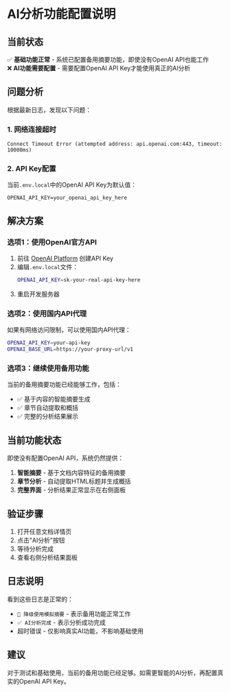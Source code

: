 # AI分析功能配置说明

## 当前状态

✅ **基础功能正常** - 系统已配置备用摘要功能，即使没有OpenAI API也能工作  
❌ **AI功能需要配置** - 需要配置OpenAI API Key才能使用真正的AI分析

## 问题分析

根据最新日志，发现以下问题：

### 1. 网络连接超时
```
Connect Timeout Error (attempted address: api.openai.com:443, timeout: 10000ms)
```

### 2. API Key配置
当前`.env.local`中的OpenAI API Key为默认值：
```
OPENAI_API_KEY=your_openai_api_key_here
```

## 解决方案

### 选项1：使用OpenAI官方API
1. 前往 [OpenAI Platform](https://platform.openai.com/api-keys) 创建API Key
2. 编辑`.env.local`文件：
   ```bash
   OPENAI_API_KEY=sk-your-real-api-key-here
   ```
3. 重启开发服务器

### 选项2：使用国内API代理
如果有网络访问限制，可以使用国内API代理：
```bash
OPENAI_API_KEY=your-api-key
OPENAI_BASE_URL=https://your-proxy-url/v1
```

### 选项3：继续使用备用功能
当前的备用摘要功能已经能够工作，包括：
- ✅ 基于内容的智能摘要生成
- ✅ 章节自动提取和概括
- ✅ 完整的分析结果展示

## 当前功能状态

即使没有配置OpenAI API，系统仍然提供：

1. **智能摘要** - 基于文档内容特征的备用摘要
2. **章节分析** - 自动提取HTML标题并生成概括
3. **完整界面** - 分析结果正常显示在右侧面板

## 验证步骤

1. 打开任意文档详情页
2. 点击"AI分析"按钮
3. 等待分析完成
4. 查看右侧分析结果面板

## 日志说明

看到这些日志是正常的：
- `🔄 降级使用模拟摘要` - 表示备用功能正常工作
- `✅ AI分析完成` - 表示分析成功完成
- 超时错误 - 仅影响真实AI功能，不影响基础使用

## 建议

对于测试和基础使用，当前的备用功能已经足够。如需更智能的AI分析，再配置真实的OpenAI API Key。 